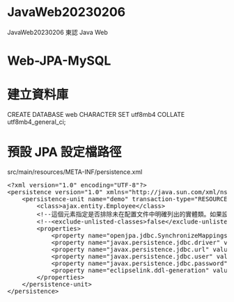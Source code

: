 # JavaWeb20230206
JavaWeb20230206 東認 Java Web

# Web-JPA-MySQL
# 建立資料庫
CREATE DATABASE web CHARACTER SET utf8mb4 COLLATE utf8mb4_general_ci;

# 預設 JPA 設定檔路徑
src/main/resources/META-INF/persistence.xml
<pre>
&lt;?xml version="1.0" encoding="UTF-8"?&gt;
&lt;persistence version="1.0" xmlns="http://java.sun.com/xml/ns/persistence" xmlns:xsi="http://www.w3.org/2001/XMLSchema-instance" xsi:schemaLocation="http://java.sun.com/xml/ns/persistence  http://java.sun.com/xml/ns/persistence/persistence_1_0.xsd"&gt;
    &lt;persistence-unit name="demo" transaction-type="RESOURCE_LOCAL"&gt;
        &lt;class&gt;ajax.entity.Employee&lt;/class&gt;
        &lt;!--這個元素指定是否排除未在配置文件中明確列出的實體類。如果設置為false（默認值），則未在persistence.xml中明確列出的實體類也會被JPA管理器自動掃描並添加到持久化單元中。--&gt;
        &lt;!--&lt;exclude-unlisted-classes&gt;false&lt;/exclude-unlisted-classes&gt;--&gt;
        &lt;properties&gt;
            &lt;property name="openjpa.jdbc.SynchronizeMappings" value="buildSchema(ForeignKeys=true)"/&gt;
            &lt;property name="javax.persistence.jdbc.driver" value="com.mysql.cj.jdbc.Driver"/&gt;
            &lt;property name="javax.persistence.jdbc.url" value="jdbc:mysql://localhost:3306/web?useSSL=false&amp;serverTimezone=Asia/Taipei"/&gt;
            &lt;property name="javax.persistence.jdbc.user" value="root"/&gt;
            &lt;property name="javax.persistence.jdbc.password" value="12345678"/&gt;
            &lt;property name="eclipselink.ddl-generation" value="create-or-extend-tables"/&gt;
        &lt;/properties&gt;
    &lt;/persistence-unit&gt;
&lt;/persistence&gt;
</pre>
